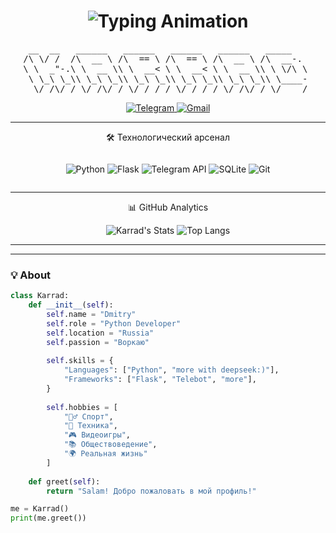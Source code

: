 <h1 align="center">
  <img src="https://readme-typing-svg.demolab.com?font=Fira+Code&weight=600&size=30&duration=3000&pause=1000&color=1DA1F2&center=true&vCenter=true&width=435&lines=👋+SALAM%2C+Я+𝕜𝕒𝕣𝕣𝕒𝕕;🐍+Python+Developer;💻+Backend+Engineer;🚀+Open+Source+Lover" alt="Typing Animation" />
</h1>

<div align="center">
<pre>
 __  __   ______   ______   ______   ______   _____    
/\ \/ /  /\  __ \ /\  == \ /\  == \ /\  __ \ /\  __-.  
\ \  _"-.\ \  __ \\ \  __< \ \  __< \ \  __ \\ \ \/\ \ 
 \ \_\ \_\\ \_\ \_\\ \_\ \_\\ \_\ \_\\ \_\ \_\\ \____- 
  \/_/\/_/ \/_/\/_/ \/_/ /_/ \/_/ /_/ \/_/\/_/ \/____/ 
</pre>
</div>

<p align="center">
  <a href="https://t.me/KarradM" target="_blank">
    <img src="https://img.shields.io/badge/Telegram-2CA5E0?style=for-the-badge&logo=telegram&logoColor=white" alt="Telegram">
  </a>
  <a href="mailto:karad120109@gmail.com">
    <img src="https://img.shields.io/badge/Gmail-D14836?style=for-the-badge&logo=gmail&logoColor=white" alt="Gmail">
  </a>
</p>

---

<p align="center">
   🛠 Технологический арсенал
</p>

<div align="center" style="display: flex; flex-wrap: wrap; gap: 10px; justify-content: center;">
  
![Python](https://img.shields.io/badge/-Python-3776AB?style=for-the-badge&logo=python&logoColor=white&labelColor=black)
![Flask](https://img.shields.io/badge/-Flask-000000?style=for-the-badge&logo=flask&logoColor=white&labelColor=black)
![Telegram API](https://img.shields.io/badge/-Telegram_Bot-26A5E4?style=for-the-badge&logo=telegram&logoColor=white&labelColor=black)
![SQLite](https://img.shields.io/badge/-SQLite-003B57?style=for-the-badge&logo=sqlite&logoColor=white&labelColor=black)
![Git](https://img.shields.io/badge/-Git-F05032?style=for-the-badge&logo=git&logoColor=white&labelColor=black)

</div>

---
<p align ="center">📊 GitHub Analytics</p>

<div align="center">
  
![Karrad's Stats](https://github-readme-stats.vercel.app/api?username=karrad1201&show_icons=true&theme=radical&hide_border=true&include_all_commits=true&count_private=true)
![Top Langs](https://github-readme-stats.vercel.app/api/top-langs/?username=karrad1201&layout=compact&theme=radical&hide_border=true&langs_count=6)

</div>

---

---

### 💡 About

```python
class Karrad:
    def __init__(self):
        self.name = "Dmitry"
        self.role = "Python Developer"
        self.location = "Russia"
        self.passion = "Воркаю"
        
        self.skills = {
            "Languages": ["Python", "more with deepseek:)"],
            "Frameworks": ["Flask", "Telebot", "more"],
        }
        
        self.hobbies = [
            "🏋️‍♂️ Спорт",
            "🔧 Техника",
            "🎮 Видеоигры",
            "📚 Обществоведение",
            "🌍 Реальная жизнь"
        ]
    
    def greet(self):
        return "Salam! Добро пожаловать в мой профиль!"

me = Karrad()
print(me.greet())
